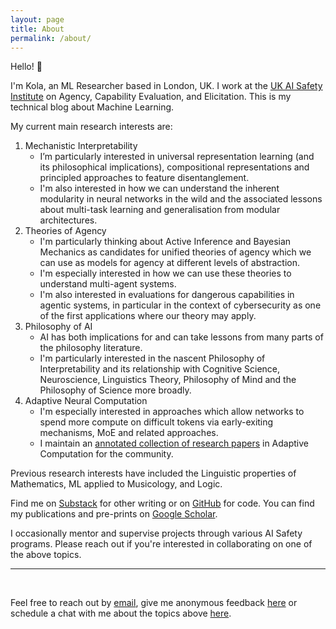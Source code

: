 ```yaml
---
layout: page
title: About
permalink: /about/
---
```


Hello! 👋

I'm Kola, an ML Researcher based in London, UK.
I work at the [UK AI Safety Institute](https://www.aisi.gov.uk/) on Agency, Capability Evaluation, and Elicitation.
This is my technical blog about Machine Learning.

My current main research interests are:

1. Mechanistic Interpretability
   - I’m particularly interested in universal representation learning (and its
     philosophical implications), compositional representations and principled
     approaches to feature disentanglement.
   - I'm also interested in how we can understand the inherent modularity in neural networks in the wild and the associated lessons about multi-task learning and generalisation from modular architectures.
2. Theories of Agency
   - I'm particularly thinking about Active Inference and Bayesian Mechanics as candidates for unified theories of agency which we can use as models for agency at different levels of abstraction.
   - I'm especially interested in how we can use these theories to understand multi-agent systems.
   - I'm also interested in evaluations for dangerous capabilities in agentic systems, in particular in the context of cybersecurity as one of the first applications where our theory may apply.
3. Philosophy of AI
   - AI has both implications for and can take lessons from many parts of the philosophy literature.
   - I'm particularly interested in the nascent Philosophy of Interpretability and its relationship with Cognitive Science, Neuroscience, Linguistics Theory, Philosophy of Mind and the Philosophy of Science more broadly.
4. Adaptive Neural Computation
   - I'm especially interested in approaches which allow networks to spend more
     compute on difficult tokens via early-exiting mechanisms, MoE and related
     approaches.
   - I maintain an
     [annotated collection of research papers](https://github.com/koayon/awesome-adaptive-computation)
     in Adaptive Computation for the community.

Previous research interests have included the Linguistic properties of
Mathematics, ML applied to Musicology, and Logic.

Find me on [Substack](https://lookingglassworld.substack.com/) for other writing
or on [GitHub](https://github.com/koayon) for code.
You can find my publications and pre-prints on [Google Scholar](https://scholar.google.com/citations?user=j40ixccAAAAJ&hl=en).

I occasionally mentor and supervise projects through various AI Safety programs.
Please reach out if you're interested in collaborating on one of the above topics.
<br />

---

<br />

Feel free to reach out by [email](mailto:koayon@gmail.com), give me anonymous
feedback [here](https://www.admonymous.co/kola) or schedule a chat with me about the topics above [here](https://cal.com/kolaayonrinde/30min).
